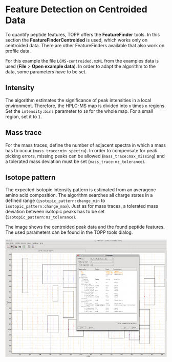 Feature Detection on Centroided Data
====================================

To quantify peptide features, TOPP offers the **FeatureFinder** tools. In this section the **FeatureFinderCentroided**
is used, which works only on centroided data. There are other FeatureFinders available that also work on profile data.

For this example the file `LCMS-centroided.mzML` from the examples data is used (**File** > **Open example data**). In order
to adapt the algorithm to the data, some parameters have to be set.

## Intensity

The algorithm estimates the significance of peak intensities in a local environment. Therefore, the HPLC-MS map is
divided into `n` times `n` regions. Set the `intensity:bins` parameter to `10` for the whole map. For a small region, set
it to `1`.

## Mass trace

For the mass traces, define the number of adjacent spectra in which a mass has to occur (`mass_trace:min_spectra`). In
order to compensate for peak picking errors, missing peaks can be allowed (`mass_trace:max_missing`) and a tolerated
mass deviation must be set (`mass_trace:mz_tolerance`).

## Isotope pattern

The expected isotopic intensity pattern is estimated from an averagene amino acid composition. The algorithm searches
all charge states in a defined range (`isotopic_pattern:change_min` to `isotopic_pattern:change_max`). Just as for mass
traces, a tolerated mass deviation between isotopic peaks has to be set (`isotopic_pattern:mz_tolerance`).

The image shows the centroided peak data and the found peptide features. The used parameters can be found in the TOPP
tools dialog.

![](../../images/tutorials/topp/TOPPView_tools_ff_centroided.png)
